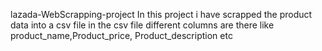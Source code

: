 lazada-WebScrapping-project
In this project i have scrapped the product data into a csv file
in the csv file different columns are there like product_name,Product_price, Product_description etc
